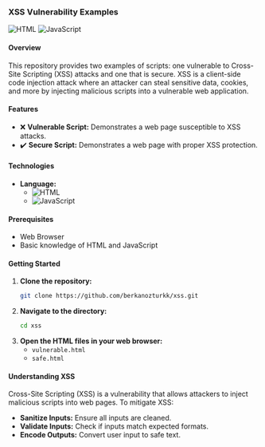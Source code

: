 ### XSS Vulnerability Examples

![HTML](https://img.shields.io/badge/HTML-E34F26?style=for-the-badge&logo=html5&logoColor=white) ![JavaScript](https://img.shields.io/badge/JavaScript-F7DF1E?style=for-the-badge&logo=javascript&logoColor=black)

#### Overview
This repository provides two examples of scripts: one vulnerable to Cross-Site Scripting (XSS) attacks and one that is secure. XSS is a client-side code injection attack where an attacker can steal sensitive data, cookies, and more by injecting malicious scripts into a vulnerable web application.

#### Features
- ❌ **Vulnerable Script:** Demonstrates a web page susceptible to XSS attacks.
- ✔️ **Secure Script:** Demonstrates a web page with proper XSS protection.

#### Technologies
- **Language:** 
  - ![HTML](https://img.shields.io/badge/HTML-E34F26?style=for-the-badge&logo=html5&logoColor=white)
  - ![JavaScript](https://img.shields.io/badge/JavaScript-F7DF1E?style=for-the-badge&logo=javascript&logoColor=black)
  
#### Prerequisites
- Web Browser
- Basic knowledge of HTML and JavaScript

#### Getting Started
1. **Clone the repository:**
   ```bash
   git clone https://github.com/berkanozturkk/xss.git
   ```
2. **Navigate to the directory:**
   ```bash
   cd xss
   ```
3. **Open the HTML files in your web browser:**
   - `vulnerable.html`
   - `safe.html`

#### Understanding XSS
Cross-Site Scripting (XSS) is a vulnerability that allows attackers to inject malicious scripts into web pages. To mitigate XSS:
- **Sanitize Inputs:** Ensure all inputs are cleaned.
- **Validate Inputs:** Check if inputs match expected formats.
- **Encode Outputs:** Convert user input to safe text.


